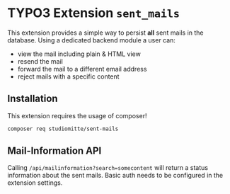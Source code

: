 # TYPO3 Extension `sent_mails`

This extension provides a simple way to persist **all** sent mails in the database.
Using a dedicated backend module a user can:

* view the mail including plain & HTML view
* resend the mail
* forward the mail to a different email address
* reject mails with a specific content

## Installation

This extension requires the usage of composer!

```bash
composer req studiomitte/sent-mails
```

## Mail-Information API

Calling `/api/mailinformation?search=somecontent` will return a status information about the sent mails. Basic auth needs to be configured in the extension settings.

